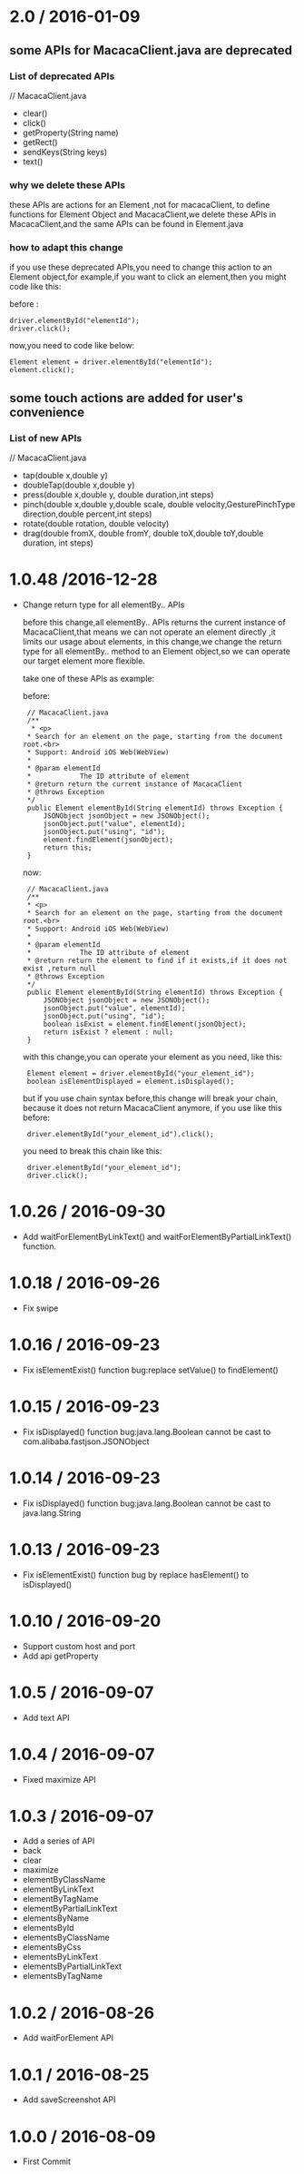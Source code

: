 # 2.0 / 2016-01-09
## some APIs for MacacaClient.java are deprecated

### List of deprecated APIs
// MacacaClient.java

*  clear()
*  click()
*  getProperty(String name)
*  getRect()
*  sendKeys(String keys)
*  text()

### why we delete these APIs
these APIs are actions for an Element ,not for macacaClient, to define functions for Element Object and MacacaClient,we delete these APIs in MacacaClient,and the same APIs can be found in Element.java

### how to adapt this change
if you use these deprecated APIs,you need to change this action to an Element object,for example,if you want to click an element,then you might code like this:

before :

	driver.elementById("elementId");
	driver.click();

now,you need to code like below:

	Element element = driver.elementById("elementId");
	element.click();
	

## some touch actions are added for user's convenience
### List of new APIs 

// MacacaClient.java
*  tap(double x,double y)
*  doubleTap(double x,double y)
*  press(double x,double y, double duration,int steps)
*  pinch(double x,double y,double scale, double velocity,GesturePinchType direction,double percent,int steps)
*  rotate(double rotation, double velocity)
*  drag(double fromX, double fromY, double toX,double toY,double duration, int steps)

# 1.0.48 /2016-12-28

*  Change return type for all elementBy..  APIs

	before this change,all elementBy.. APIs returns the current instance of MacacaClient,that means we can not operate an element directly ,it limits our usage about elements, in this change,we change the return type for all elementBy.. method to an Element object,so we can operate our target element more flexible.

	take one of these APIs as example:

	before:
	
		// MacacaClient.java
		/**
		 * <p>
	 	* Search for an element on the page, starting from the document root.<br>
	 	* Support: Android iOS Web(WebView)
	 	*
	    * @param elementId
	    *            The ID attribute of element
	 	* @return return the current instance of MacacaClient
	 	* @throws Exception
	 	*/
		public Element elementById(String elementId) throws Exception {
			JSONObject jsonObject = new JSONObject();
			jsonObject.put("value", elementId);
			jsonObject.put("using", "id");
			element.findElement(jsonObject);
			return this;
		}

	now:
	
		// MacacaClient.java
		/**
	 	* <p>
	 	* Search for an element on the page, starting from the document root.<br>
	 	* Support: Android iOS Web(WebView)
	 	*
		* @param elementId
	 	*            The ID attribute of element
	 	* @return return the element to find if it exists,if it does not exist ,return null
		* @throws Exception
	    */
		public Element elementById(String elementId) throws Exception {
			JSONObject jsonObject = new JSONObject();
			jsonObject.put("value", elementId);
			jsonObject.put("using", "id");
			boolean isExist = element.findElement(jsonObject);
			return isExist ? element : null;
		}
	
	

	with this change,you can operate your element as you need, like this:
	
		Element element = driver.elementById("your_element_id");
		boolean isElementDisplayed = element.isDisplayed();
	
	but if you use chain syntax before,this change will break your chain, because it does not 	return MacacaClient anymore, if you use like this before:
	
		driver.elementById("your_element_id").click();

	you need to break this chain like this:

		driver.elementById("your_element_id");
		driver.click();
	

# 1.0.26 / 2016-09-30

  * Add waitForElementByLinkText() and waitForElementByPartialLinkText() function.

# 1.0.18 / 2016-09-26

  * Fix swipe

# 1.0.16 / 2016-09-23

  * Fix isElementExist() function bug:replace setValue() to findElement()

# 1.0.15 / 2016-09-23

  * Fix isDisplayed() function bug:java.lang.Boolean cannot be cast to com.alibaba.fastjson.JSONObject

# 1.0.14 / 2016-09-23

  * Fix isDisplayed() function bug:java.lang.Boolean cannot be cast to java.lang.String

# 1.0.13 / 2016-09-23

  * Fix isElementExist() function bug by replace hasElement() to isDisplayed()

# 1.0.10 / 2016-09-20

  * Support custom host and port
  * Add api getProperty

# 1.0.5 / 2016-09-07

  * Add text API

# 1.0.4 / 2016-09-07

  * Fixed maximize API

# 1.0.3 / 2016-09-07

  * Add a series of API
  * back
  * clear
  * maximize
  * elementByClassName
  * elementByLinkText
  * elementByTagName
  * elementByPartialLinkText
  * elementsByName
  * elementsById
  * elementsByClassName
  * elementsByCss
  * elementsByLinkText
  * elementsByPartialLinkText
  * elementsByTagName

# 1.0.2 / 2016-08-26

  * Add waitForElement API

# 1.0.1 / 2016-08-25

  * Add saveScreenshot API

# 1.0.0 / 2016-08-09

  * First Commit
